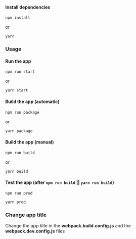 #### Install dependencies

```
npm install
```

or

```
yarn
```

### Usage

#### Run the app

```
npm run start
```

or

```
yarn start
```

#### Build the app (automatic)

```
npm run package
```

or

```
yarn package
```

#### Build the app (manual)

```
npm run build
```

or

```
yarn build
```

#### Test the app (after `npm run build` || `yarn run build`)

```
npm run prod
```

```
yarn prod
```

### Change app title

Change the app title in the **webpack.build.config.js** and the **webpack.dev.config.js** files
